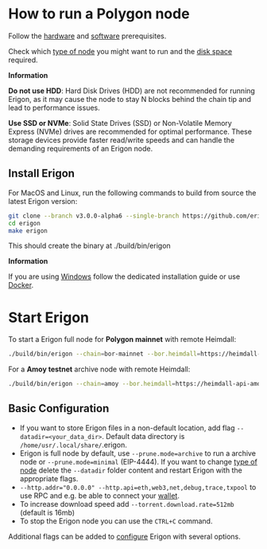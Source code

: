 # How to run a Polygon node


Follow the [hardware](/getting-started/hw-requirements.md) and [software](/getting-started/sw-requirements.md) prerequisites.

Check which [type of node](/basic/node.md) you might want to run and the [disk space](/basic/disk-space.md) required.

<div class="warning">

**Information**

**Do not use HDD**: Hard Disk Drives (HDD) are not recommended for running Erigon, as it may cause the node to stay N blocks behind the chain tip and lead to performance issues.

**Use SSD or NVMe**: Solid State Drives (SSD) or Non-Volatile Memory Express (NVMe) drives are recommended for optimal performance. These storage devices provide faster read/write speeds and can handle the demanding requirements of an Erigon node.
</div>

## Install Erigon​

For MacOS and Linux, run the following commands to build from source the latest Erigon version:

```bash
git clone --branch v3.0.0-alpha6 --single-branch https://github.com/erigontech/erigon.git
cd erigon
make erigon
```

This should create the binary at ./build/bin/erigon

<div class="warning">

**Information**

If you are using [Windows](/installation/windows.md) follow the dedicated installation guide or use [Docker](/installation/docker.md).

</div>

# Start Erigon

To start a Erigon full node for **Polygon mainnet** with remote Heimdall:

```bash
./build/bin/erigon --chain=bor-mainnet --bor.heimdall=https://heimdall-api.polygon.technology/
```

For a **Amoy testnet** archive node with remote Heimdall:

```bash
./build/bin/erigon --chain=amoy --bor.heimdall=https://heimdall-api-amoy.polygon.technology/.
```

## Basic Configuration​

- If you want to store Erigon files in a non-default location, add flag `--datadir=<your_data_dir>`. Default data directory is `/home/usr/.local/share/`.erigon.
- Erigon is full node by default, use `--prune.mode=archive` to run a archive node or `--prune.mode=minimal` (EIP-4444). If you want to change [type of node](/basic/node.md) delete the `--datadir` folder content and restart Erigon with the appropriate flags.
- `--http.addr="0.0.0.0" --http.api=eth,web3,net,debug,trace,txpool` to use RPC and e.g. be able to connect your [wallet](/basic/wallet.md).
- To increase download speed add `--torrent.download.rate=512mb` (default is 16mb)
- To stop the Erigon node you can use the `CTRL+C` command.

Additional flags can be added to [configure](/advanced/configuring.md) Erigon with several options.
